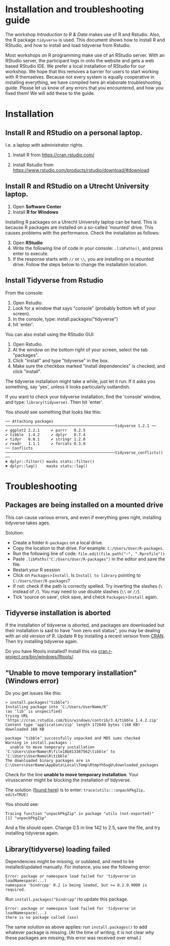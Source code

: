 # Installation and troubleshooting guide

The workshop *Introduction to R & Data* makes use of R and Rstudio. 
Also, the R package `tidyverse` is used. This document shows how to install 
R and RStudio, and how to install and load tidyverse from Rstudio.

Most workshops on R programming make use of an RStudio server. With an RStudio
server, the participant logs in onto the website and gets a web based RStudio
IDE. We prefer a local installation of RStudio for our workshop. We hope that 
this removes a barrier for users to start working with R themselves. Because  not every system
is equally cooperative in installing everything, we have compiled here an elaborate troubleshooting guide.
Please let us know of any errors that you encountered, and how you fixed them! We will add these to the guide.

# Installation

## Install R and RStudio on a personal laptop.

I.e. a laptop *with* administrator rights.

1) Install R from https://cran.rstudio.com/

2) Install Rstudio from https://www.rstudio.com/products/rstudio/download/#download

## Install R and RStudio on a Utrecht University laptop. 

1) Open **Software Center**
2) Install **R for Windows**

Installing R packages on a Utrecht University laptop can be hard. This is because R packages are installed on a so-called 'mounted' drive. This causes problems with the performance. Check the installation as follows:

3) Open **RStudio**
4) Write the following line of code in your console: `.libPaths()`, and press enter to execute.
5) If the response starts with `//` or `\\`, you are installing on a mounted drive. Follow the steps below to change the installation location. 

## Install Tidyverse from Rstudio
From the console:
1) Open Rstudio.
2) Look for a window that says "console" (probably bottom left of your screen). 
3) In the console, type: install.packages("tidyverse")
4) hit 'enter'.

You can also install using the RStudio GUI:
1) Open Rstudio.
2) At the window on the bottom right of your screen, select the tab "packages".
3) Click "install" and type "tidyverse" in the box. 
4) Make sure the checkbox marked "install dependencies" is checked, and click "install".

The tidyverse installation might take a while, just let it run. If it asks you something, say 'yes', unless it looks particularly outlandish.

If you want to check your tidyverse installation, find the 'console' window, and type:
`library(tidyverse)`. Then hit 'enter'.
 
You should see something that looks like this:

```
── Attaching packages ────────────────────────────────────────────────tidyverse 1.2.1 ──
✔ ggplot2 2.2.1     ✔ purrr   0.2.5
✔ tibble  1.4.2     ✔ dplyr   0.7.4
✔ tidyr   0.8.1     ✔ stringr 1.2.0
✔ readr   1.1.1     ✔ forcats 0.3.0
── Conflicts ────────────────────────────────────────────────tidyverse_conflicts() ──
✖ dplyr::filter() masks stats::filter()
✖ dplyr::lag()    masks stats::lag() 
```
 

# Troubleshooting

## Packages are being installed on a mounted drive

This can cause various errors, and even if everything goes right, installing tidyverse takes ages.

Solution:

- Create a folder `R-packages` on a local drive. 
- Copy the location to that drive. For example: `C:/Users/User/R-packages`.
- Run the following line of code: `file.edit(file.path("~", ".Rprofile"))`
- Paste `.libPaths("C:/Users/User/R-packages")` in the editor and save the file.
- Restart your R session
- Click on `Packages`>`Install`. Is `Install to library` pointing to `C:/Users/User/R-packages`?
- If not: check if the path is correctly spelled. Try inverting the slashes (`\` instead of `/`). You may need to use double slashes (`\\` or `//`).
- Tick 'source on save', click save, and check `Packages`>`Install` again. 

## Tidyverse installation is aborted

If the installation of tidyverse is aborted, and packages are downloaded but their installation is said to have "non zero exit status", you may be dealing with an old version of R. Update R by installing a recent version from [CRAN](https://cran.rstudio.com/). Then try installing tidyverse again.

Do you have Rtools installed? Install this via [cran.r-project.org/bin/windows/Rtools/](https://cran.r-project.org/bin/windows/Rtools/).


## "Unable to move temporary installation" (Windows error)

Do you get issues like this: 

```
> install.packages("tibble")
Installing package into ‘C:/Users/UserName/R’
(as ‘lib’ is unspecified)
trying URL 'https://cran.rstudio.com/bin/windows/contrib/3.4/tibble_1.4.2.zip'
Content type 'application/zip' length 172649 bytes (168 KB)
downloaded 168 KB

package ‘tibble’ successfully unpacked and MD5 sums checked
Warning in install.packages :
  unable to move temporary installation ‘C:\Users\UserName\R\file18b813387562\tibble’ to ‘C:\Users\UserName\R\tibble’
The downloaded binary packages are in
C:\Users\UserName\AppData\Local\Temp\RtmpYh5ogU\downloaded_packages
```

Check for the line **unable to move temporary installation**. Your virusscanner might be blocking the installation of tidyverse.

The solution ([found here](https://code.adonline.id.au/unable-to-move-temporary-installation-r/)) is to enter:
```trace(utils:::unpackPkgZip, edit=TRUE)```

You should see:
```
Tracing function "unpackPkgZip" in package "utils (not-exported)"
[1] "unpackPkgZip"
```

And a file should open.
Change 0.5 in line 142 to 2.5, save the file, and try installing tidyverse again.

## Library(tidyverse) loading failed

Dependencies might be missing, or outdated, and need to be installed/updated manually. For instance, you see the following error:
```
Error: package or namespace load failed for 'tidyverse'in loadNamespace(...)
namespace 'bindrcpp' 0.2 is being loaded, but >= 0.2.0.9000 is required.
```
Run `install.packages("bindrcpp")`to update this package.

```
Error: package or namespace load failed for 'tidyverse'in loadNamespace(...)
there is no package called (xxx)
```
The same solution as above applies: run `install.packages()` to add whatever package is missing. (At the time of writing, it is not clear why these packages are missing; this error was received over email.)
